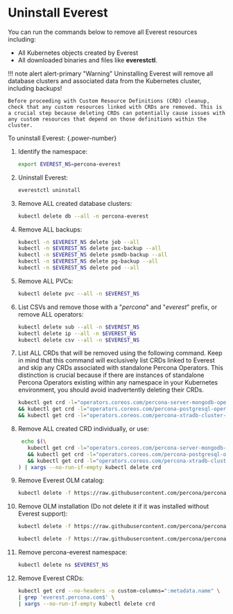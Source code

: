 # Uninstall Everest

You can run the commands below to remove all Everest resources including:

- All Kubernetes objects created by Everest
- All downloaded binaries and files like **everestctl**.

!!! note alert alert-primary "Warning"
    Uninstalling Everest will remove all database clusters and associated data from the Kubernetes cluster, including backups!

    Before proceeding with Custom Resource Definitions (CRD) cleanup, check that any custom resources linked with CRDs are removed. This is a crucial step because deleting CRDs can potentially cause issues with any custom resources that depend on those definitions within the cluster.

To uninstall Everest:
{.power-number}

1. Identify the namespace:

    ```sh
    export EVEREST_NS=percona-everest
    ```

2. Uninstall Everest:

    ```sh
    everestctl uninstall
    ```

3. Remove ALL created database clusters:

    ```sh
    kubectl delete db --all -n percona-everest
    ```

4. Remove ALL backups:

    ```sh
    kubectl -n $EVEREST_NS delete job --all
    kubectl -n $EVEREST_NS delete pxc-backup --all
    kubectl -n $EVEREST_NS delete psmdb-backup --all
    kubectl -n $EVEREST_NS delete pg-backup --all
    kubectl -n $EVEREST_NS delete pod --all     
    ```

5. Remove ALL PVCs:

    ```sh
    kubectl delete pvc --all -n $EVEREST_NS
    ```

6. List CSVs and remove those with a "*percona*" and "*everest*" prefix, or remove ALL operators:

    ```sh
    kubectl delete sub --all -n $EVEREST_NS
    kubectl delete ip --all -n $EVEREST_NS
    kubectl delete csv --all -n $EVEREST_NS
    ```

7. List ALL CRDs that will be removed using the following command. 
Keep in mind that this command will exclusively list CRDs linked to Everest and skip any CRDs associated with standalone Percona Operators. This distinction is crucial because if there are instances of standalone Percona Operators existing within any namespace in your Kubernetes environment, you should avoid inadvertently deleting their CRDs.

    ```sh
    kubectl get crd -l="operators.coreos.com/percona-server-mongodb-operator.percona-everest" --ignore-not-found=true --no-headers | awk '{print $1}' \
    && kubectl get crd -l="operators.coreos.com/percona-postgresql-operator.percona-everest" --ignore-not-found=true --no-headers | awk '{print $1}' \
    && kubectl get crd -l="operators.coreos.com/percona-xtradb-cluster-operator.percona-everest" --ignore-not-found=true --no-headers | awk '{print $1}'
    ```

8. Remove ALL created CRD individually, or use:

    ```sh
     echo $(\
       kubectl get crd -l="operators.coreos.com/percona-server-mongodb-operator.percona-everest" --ignore-not-found=true --no-headers | awk '{print $1}' \
       && kubectl get crd -l="operators.coreos.com/percona-postgresql-operator.percona-everest" --ignore-not-found=true --no-headers | awk '{print $1}' \
       && kubectl get crd -l="operators.coreos.com/percona-xtradb-cluster-operator.percona-everest" --ignore-not-found=true --no-headers | awk '{print $1}' \
    ) | xargs --no-run-if-empty kubectl delete crd
    ```

9. Remove Everest OLM catalog:

    ```sh
    kubectl delete -f https://raw.githubusercontent.com/percona/percona-everest-cli/v0.6.0/data/crds/olm/percona-dbaas-catalog.yaml
    ```

10. Remove OLM installation (Do not delete it if it was installed without Everest support):

    ```sh
    kubectl delete -f https://raw.githubusercontent.com/percona/percona-everest-cli/v0.6.0/data/crds/olm/crds.yaml
    ```

    ```sh
    kubectl delete -f https://raw.githubusercontent.com/percona/percona-everest-cli/v0.6.0/data/crds/olm/olm.yaml
    ```

11. Remove percona-everest namespace:

    ```sh
    kubectl delete ns $EVEREST_NS
    ```

12. Remove Everest CRDs:

    ```sh
    kubectl get crd --no-headers -o custom-columns=":metadata.name" \
    | grep 'everest.percona.com$' \
    | xargs --no-run-if-empty kubectl delete crd
    ```
